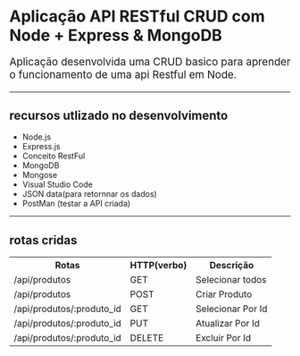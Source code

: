 <style>
    p{
        font-size:14pt;

    }
</style>


<h1> Aplicação API RESTful CRUD  com Node + Express & MongoDB</h1>

<p>
Aplicação  desenvolvida  uma CRUD basico para aprender o funcionamento de uma  api Restful em Node.   
</p>
<hr>

<div>
    <h2>recursos utlizado no desenvolvimento</h2>
    
<ul>
    <li>Node.js</li>
    <li>Express.js</li>
    <li>Conceito RestFul</li>
    <li>MongoDB</li>
    <li>Mongose</li>
    <li>Visual Studio  Code</li>
    <li>JSON data(para retornnar os dados)</li>
    <li>PostMan (testar a API criada)</li>

</ul>
<hr>
</div>

<div>
 <h2>rotas cridas</h2>

 <table>
    <tr>
    <th>Rotas</th>
    <th>HTTP(verbo)</th>
    <th>Descrição</th>
    </tr>
    <tr>
    <td>/api/produtos</td>
    <td>GET</td>
    <td>Selecionar todos</td>
    </tr>
    <tr>
    <td>/api/produtos</td>
    <td>POST</td>
    <td>Criar Produto</td>
    </tr>
    <tr>
    <td>/api/produtos/:produto_id</td>
    <td>GET</td>
    <td>Selecionar Por Id</td>
    </tr>
    <tr>
    <td>/api/produtos/:produto_id</td>
    <td>PUT</td>
    <td>Atualizar Por Id</td>
    </tr>
    <tr>
    <td>/api/produtos/:produto_id</td>
    <td>DELETE</td>
    <td>Excluir Por Id</td>
    </tr>
 
 </table>   
</div>